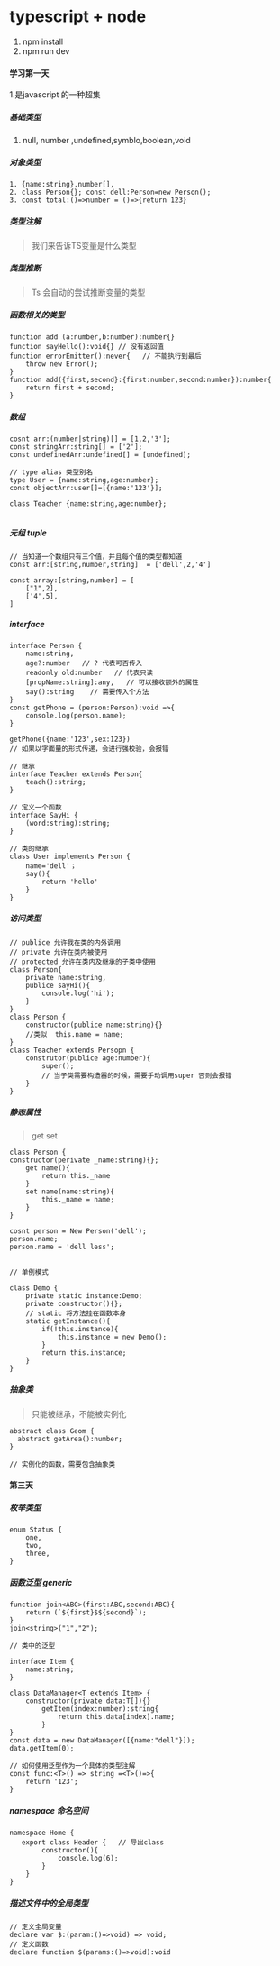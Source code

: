 # typescript + node  
1. npm install
2. npm run dev
#### 学习第一天
1.是javascript 的一种超集
##### 基础类型
1. null, number ,undefined,symblo,boolean,void
##### 对象类型
````
1. {name:string},number[],
2. class Person{}; const dell:Person=new Person();
3. const total:()=>number = ()=>{return 123}
````

##### 类型注解
> 我们来告诉TS变量是什么类型


##### 类型推断
> Ts 会自动的尝试推断变量的类型

##### 函数相关的类型
````
function add (a:number,b:number):number{}
function sayHello():void{} // 没有返回值
function errorEmitter():never{   // 不能执行到最后
    throw new Error();
}
function add({first,second}:{first:number,second:number}):number{
    return first + second;
}

````
##### 数组
````
cosnt arr:(number|string)[] = [1,2,'3'];
const stringArr:string[] = ['2'];
const undefinedArr:undefined[] = [undefined];

// type alias 类型别名
type User = {name:string,age:number};
const objectArr:user[]=[{name:'123'}];

class Teacher {name:string,age:number};


````

##### 元组  tuple
````
// 当知道一个数组只有三个值，并且每个值的类型都知道
const arr:[string,number,string]  = ['dell',2,'4']

const array:[string,number] = [
    ["1",2],
    ['4',5],
]
````

##### interface
````
interface Person {
    name:string,
    age?:number   // ? 代表可否传入
    readonly old:number   // 代表只读
    [propName:string]:any,   // 可以接收额外的属性
    say():string    // 需要传入个方法
}
const getPhone = (person:Person):void =>{
    console.log(person.name);
}

getPhone({name:'123',sex:123})
// 如果以字面量的形式传递，会进行强校验，会报错

// 继承
interface Teacher extends Person{
    teach():string;
}

// 定义一个函数
interface SayHi {
    (word:string):string;
}

// 类的继承
class User implements Person {
    name='dell'；
    say(){
        return 'hello'
    }
}

````

##### 访问类型
````
// publice 允许我在类的内外调用
// private 允许在类内被使用
// protected 允许在类内及继承的子类中使用
class Person{
    private name:string,
    publice sayHi(){
        console.log('hi');
    }
}
class Person {
    constructor(publice name:string){}
    //类似  this.name = name;
}
class Teacher extends Persopn {
    construtor(publice age:number){
        super();
        // 当子类需要构造器的时候，需要手动调用super 否则会报错
    }
}
````

##### 静态属性
> get set

````
class Person {
constructor(perivate _name:string){};
    get name(){
        return this._name
    }
    set name(name:string){
        this._name = name;
    }
}

cosnt person = New Person('dell');
person.name;
person.name = 'dell less';


// 单例模式

class Demo {
    private static instance:Demo;
    private constructor(){};
    // static 将方法挂在函数本身
    static getInstance(){
        if(!this.instance){
            this.instance = new Demo();
        }
        return this.instance;
    }
}
````

##### 抽象类
> 只能被继承，不能被实例化
````
abstract class Geom {
  abstract getArea():number;
}

// 实例化的函数，需要包含抽象类
````


#### 第三天
##### 枚举类型
````
enum Status {
    one,
    two,
    three,
}
````
##### 函数泛型 generic
````
function join<ABC>(first:ABC,second:ABC){
    return (`${first}$${second}`);
}
join<string>("1","2");

// 类中的泛型

interface Item {
    name:string;
}

class DataManager<T extends Item> {
    constructor(private data:T[]){}
        getItem(index:number):string{
            return this.data[index].name;
        }
}
const data = new DataManager([{name:"dell"}]);
data.getItem(0);

// 如何使用泛型作为一个具体的类型注解
const func:<T>() => string =<T>()=>{
    return '123';
}

````
##### namespace 命名空间

````
namespace Home {
   export class Header {   // 导出class
        constructor(){
            console.log(6);
        }
    }
}
````

##### 描述文件中的全局类型
````
// 定义全局变量
declare var $:(param:()=>void) => void;
// 定义函数
declare function $(params:()=>void):void
````
